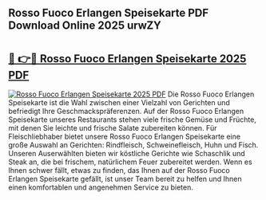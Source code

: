 ## Rosso Fuoco Erlangen Speisekarte PDF Download Online 2025 urwZY

# <h2><a href="http://gc6wh3i.nevu.top/?p=Rosso+Fuoco+Erlangen+Speisekarte">🔗 👉🔴 Rosso Fuoco Erlangen Speisekarte 2025 PDF</a></h2>

[![Rosso Fuoco Erlangen Speisekarte 2025 PDF](https://i.imgur.com/dBaPXMq.png)](http://gc6wh3i.nevu.top/?p=Rosso+Fuoco+Erlangen+Speisekarte)
Die Rosso Fuoco Erlangen Speisekarte ist die Wahl zwischen einer Vielzahl von Gerichten und befriedigt Ihre Geschmackspräferenzen. Auf der Rosso Fuoco Erlangen Speisekarte unseres Restaurants stehen viele frische Gemüse und Früchte, mit denen Sie leichte und frische Salate zubereiten können. Für Fleischliebhaber bietet unsere Rosso Fuoco Erlangen Speisekarte eine große Auswahl an Gerichten: Rindfleisch, Schweinefleisch, Huhn und Fisch. Unseren Auserwählten bieten wir köstliche Gerichte wie Schaschlik und Steak an, die bei frischem, natürlichem Feuer zubereitet werden. Wenn es Ihnen schwer fällt, etwas zu finden, das Ihnen auf der Rosso Fuoco Erlangen Speisekarte gefällt, ist unser Team bereit zu helfen und Ihnen einen komfortablen und angenehmen Service zu bieten.

